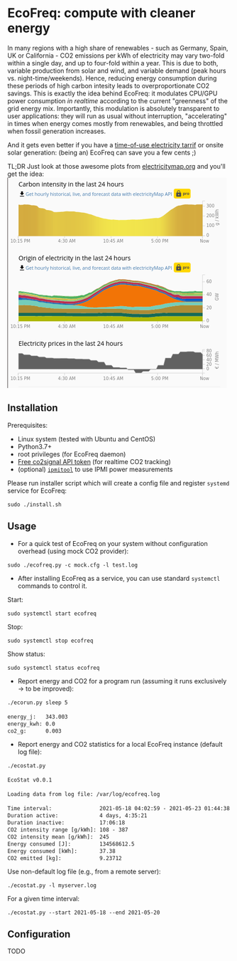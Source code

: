 # EcoFreq: compute with cleaner energy

In many regions with a high share of renewables - such as Germany, Spain, UK or California - CO2 emissions per kWh of electricity may vary two-fold within a single day, and up to four-fold within a year. This is due to both, variable production from solar and wind, and variable demand (peak hours vs. night-time/weekends). Hence, reducing energy consumption during these periods of high carbon intesity leads to overproportionate CO2 savings. This is exactly the idea behind EcoFreq: it modulates CPU/GPU power consumption *in realtime* according to the current "greenness" of the grid energy mix. Importantly, this modulation is absolutely transparent to user applications: they will run as usual without interruption, "accelerating" in times when energy comes mostly from renewables, and being throttled when fossil generation increases. 

And it gets even better if you have a [time-of-use electricity tarrif](https://www.irena.org/-/media/Files/IRENA/Agency/Publication/2019/Feb/IRENA_Innovation_ToU_tariffs_2019.pdf?la=en&hash=36658ADA8AA98677888DB2C184D1EE6A048C7470) or onsite solar generation: (being an) EcoFreq can save you a few cents ;)

TL;DR Just look at those awesome plots from [electricitymap.org](https://www.electricitymap.org) and you'll get the idea: 
![](https://github.com/amkozlov/eco-freq/blob/main/img/emap_all.png?raw=true)

## Installation

Prerequisites:
 - Linux system (tested with Ubuntu and CentOS)
 - Python3.7+
 - root privileges (for EcoFreq daemon)
 - [Free co2signal API token](https://co2signal.com/) (for realtime CO2 tracking) 
 - (optional) [`ipmitool`](https://github.com/ipmitool/ipmitool) to use IPMI power measurements

Please run installer script which will create a config file and register `systemd` service for EcoFreq:

```
sudo ./install.sh
```

## Usage

* For a quick test of EcoFreq on your system without configuration overhead (using mock CO2 provider): 

```
sudo ./ecofreq.py -c mock.cfg -l test.log
```

* After installing EcoFreq as a service, you can use standard `systemctl` commands to control it.  

Start:
```
sudo systemctl start ecofreq
```
Stop:
```
sudo systemctl stop ecofreq
```
Show status:
```
sudo systemctl status ecofreq
```

* Report energy and CO2 for a program run (assuming it runs exclusively -> to be improved): 

```
./ecorun.py sleep 5

energy_j:   343.003
energy_kwh: 0.0
co2_g:      0.003
```

* Report energy and CO2 statistics for a local EcoFreq instance (default log file):

```
./ecostat.py

EcoStat v0.0.1

Loading data from log file: /var/log/ecofreq.log

Time interval:               2021-05-18 04:02:59 - 2021-05-23 01:44:38
Duration active:             4 days, 4:35:21
Duration inactive:           17:06:18
CO2 intensity range [g/kWh]: 108 - 387
CO2 intensity mean [g/kWh]:  245
Energy consumed [J]:         134568612.5
Energy consumed [kWh]:       37.38
CO2 emitted [kg]:            9.23712
```

Use non-default log file (e.g., from a remote server):

```
./ecostat.py -l myserver.log
```

For a given time interval:

```
./ecostat.py --start 2021-05-18 --end 2021-05-20
``` 

## Configuration

TODO
